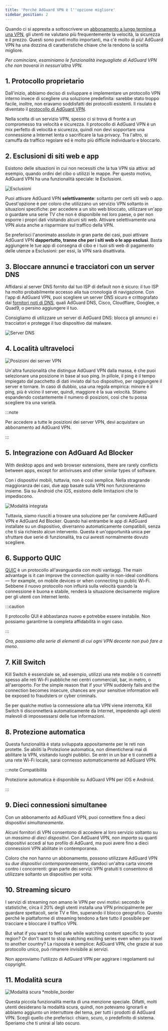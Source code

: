 ```yaml
---
title: 'Perché AdGuard VPN è l''opzione migliore'
sidebar_position: 2
---
```


Quando ci si appresta a sottoscrivere un [abbonamento a lungo termine a una VPN](/general/subscription), gli utenti ne valutano più frequentemente la velocità, la sicurezza e il prezzo. Questi sono punti molto importanti, ma c'è molto di più! AdGuard VPN ha una dozzina di caratteristiche chiave che la rendono la scelta migliore.

*Per cominciare, esaminiamo le funzionalità ineguagliate di AdGuard VPN che non troverai in nessun'altra VPN.*

## 1. Protocollo proprietario

Dall'inizio, abbiamo deciso di sviluppare e implementare un protocollo VPN interno invece di scegliere una soluzione predefinita: sarebbe stato troppo facile, inoltre, non eravamo soddisfatti dei protocolli esistenti. Il risulato è diventato il [protocollo di AdGuard VPN](/general/adguard-vpn-protocol).

Nella scelta di un servizio VPN, spesso ci si trova di fronte a un compromesso tra velocità e sicurezza. Il protocollo di AdGuard VPN è un mix perfetto di velocità e sicurezza, quindi non devi sopportare una connessione a Internet lenta o sacrificare la tua privacy. Tra l'altro, si camuffa da traffico regolare ed è molto più difficile individuarlo e bloccarlo.

## 2. Esclusioni di siti web e app

Esistono delle situazioni in cui non necessiti che la tua VPN sia attiva: ad esempio, quando ordini del cibo o utilizzi le mappe. Per questo motivo, AdGuard VPN ha una funzionalità speciale: le Esclusioni.

![Esclusioni](https://cdn.adguard.com/content/blog/articles/adguard-vpn/exclusions-en.png)

Puoi attivare AdGuard VPN **selettivamente**: soltanto per certi siti web o app. Quest'opzione è per coloro che utilizzano un servizio VPN soltanto in situazioni specifiche: per accedere a un sito web bloccato, utilizzare un'app o guardare una serie TV che non è disponibile nel loro paese, o per non esporre i propri dati visitando alcuni siti web. Attivare selettivamente una VPN aiuta anche a risparmiare sul traffico della VPN.

Se preferisci l'anonimato assoluto in gran parte dei casi, puoi attivare AdGuard VPN **dappertutto, tranne che per i siti web o le app esclusi**. Basta aggiungere le tue app di consegna di cibo e i tuoi siti web di pagamento delle utenze a Esclusioni: per essi, la VPN sarà disattivata.

## 3. Bloccare annunci e tracciatori con un server DNS

Affidarsi al server DNS fornito dal tuo ISP di default non è sicuro: il tuo ISP ha molto probabilmente accesso alla tua cronologia di navigazione. Con l'app di AdGuard VPN, puoi scegliere un server DNS sicuro e crittografato dai [fornitori noti di DNS](https://adguard-dns.io/kb/general/dns-providers/), quali AdGuard DNS, Cisco, Cloudflare, Googlee, o Quad9, o persino aggiungere il tuo.

Consigliamo di utilizzare un server di AdGuard DNS: blocca gli annunci e i tracciatori e protegge il tuo dispositivo dai malware.

![Server DNS](https://cdn.adtidy.org/blog/new/lkarpag_dns_screen_en.png)

## 4. Località ultraveloci

![Posizioni dei server VPN](https://cdn.adguard.com/content/blog/articles/adguard-vpn/locations-en.png)

Un'altra funzionalità che distingue AdGuard VPN dalla massa, è che puoi selezionare una posizione in base al suo ping. In pillole, il ping è il tempo impiegato dal pacchetto di dati inviato dal tuo dispositivo, per raggiungere il server e tornare. In caso di dubbio, usa una regola empirica: minore è il ping, più è vicino il server, quindi, maggiore è la sua velocità. Stiamo espandendo costantemente il numero di posizioni, così che tu possa scegliere tra una varietà.

:::note

Per accedere a tutte le posizioni dei server VPN, devi acquistare un abbonamento ad AdGuard VPN.

:::

## 5. Integrazione con AdGuard Ad Blocker

With desktop apps and web browser extensions, there are rarely conflicts between apps, except for antiviruses and other similar types of software.

Con i dispositivi mobili, tuttavia, non è così semplice. Nella stragrande maggioranza dei casi, due app basate sulla VPN non funzioneranno insieme. Sia su Android che iOS, esistono delle limitazioni che lo impediscono.

![Modalità integrata](https://cdn.adguard.com/content/blog/articles/adguard-vpn/integration-en.png)

Tuttavia, siamo riusciti a trovare una soluzione per far convivere AdGuard VPN e AdGuard Ad Blocker. Quando hai entrambe le app di AdGuard installate su un dispositivo, diverranno automaticamente compatibili, senza che ti sia richiesto alcun intervento. Questa è un'opportunità unica per sfruttare due serie di funzionalità, tra cui avresti normalmente dovuto scegliere.

## 6. Supporto QUIC

[QUIC](https://adguard-dns.io/en/blog/dns-over-quic.html#whatisquic) è un protocollo all'avanguardia con molti vantaggi. The main advantage is it can improve the connection quality in non-ideal conditions — for example, on mobile devices or when connecting to public Wi-Fi. Sebbene il nuovo protocollo non influirà sulla velocità quando la connessione è buona e stabile, renderà la situazione decisamente migliore per gli utenti con Internet lento.

:::caution

Il protocollo QUI è abbastanza nuovo e potrebbe essere instabile. Non possiamo garantirne la completa affidabilità in ogni caso.

:::

*Ora, passiamo alla serie di elementi di cui ogni VPN decente non può fare a meno.*

## 7. Kill Switch

Kill Switch è essenziale se, ad esempio, utilizzi una rete mobile o ti connetti spesso alle reti Wi-Fi pubbliche nei centri commerciali, bar, in metro, o all'aeroporto. For the simple reason that if your VPN suddenly fails and the connection becomes insecure, chances are your sensitive information will be exposed to fraudsters or cyber criminals.

Se per qualche motivo la connessione alla tua VPN viene interrotta, Kill Switch ti disconnetterà automaticamente da Internet, impedendo agli utenti malevoli di impossessarsi delle tue informazioni.

## 8. Protezione automatica

Questa funzionalità è stata sviluppata appositamente per le reti non protette. Se abiliti la Protezione automatica, non dimenticherai mai di abilitare la VPN, visitando luoghi pubblici. Se entri in un bar e ti connetti a una rete Wi-Fi locale, sarai connesso automaticamente ad AdGuard VPN.

:::note Compatibilità

Protezione automatica è disponibile su AdGuard VPN per iOS e Android.

:::

## 9. Dieci connessioni simultanee

Con un abbonamento ad AdGuard VPN, puoi connettere fino a dieci dispositivi *simultaneamente*.

Alcuni fornitori di VPN consentono di accedere al loro servizio soltanto su un *massimo di dieci dispositivi*. Con AdGuard VPN, *non importa* su quanti dispositivi accedi al tuo profilo di AdGuard, ma puoi avere fino a dieci connessioni VPN abilitate in contemporanea.

Coloro che non hanno un abbonamento, possono utilizzare AdGuard VPN su *due dispositivi contemporaneamente*, dandoci un'altra carta vincete contro i concorrenti: gran parte dei servizi VPN gratuiti ti consentono di utilizzare soltanto un dispositivo per volta.

## 10. Streaming sicuro

I servizi di streaming non amano le VPN per ovvi motivi: secondo le statistiche, circa il 20% degli utenti installa una VPN principalmente per guardare spettacoli, serie TV e film, superando il blocco geografico. Questo perché le piattaforme di streaming tendono a fare tutto il possibile per tracciare e bloccare il traffico VPN.

But what if you want to feel safe while watching content specific to your region? Or don't want to stop watching exciting series even when you travel to another country? La risposta è semplice: AdGuard VPN, che grazie al suo protocollo unico, può rimanere invisibile ai servizi.

Non approviamo l'utilizzo di AdGuard VPN per aggirare i regolamenti sul copyright.

## 11. Modalità scura

![Modalità scura *mobile_border](https://cdn.adguardvpn.com/public/Adguard/Blog/vpn/main_en_black.png)

Questa piccola funzionalità merita di una menzione speciale. Difatti, molti utenti desiderano la modalità scura, quindi, non potevamo ignorarli e abbiamo aggiunto un interruttore del tema, per tutti i prodotti di AdGuard VPN. Scegli quello che preferisci: chiaro, scuro, o predefinito di sistema. Speriamo che ti unirai al lato oscuro.
